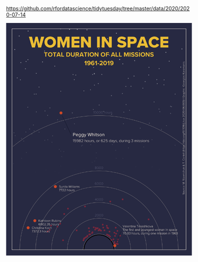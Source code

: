https://github.com/rfordatascience/tidytuesday/tree/master/data/2020/2020-07-14

![](plots/astronauts.png)
